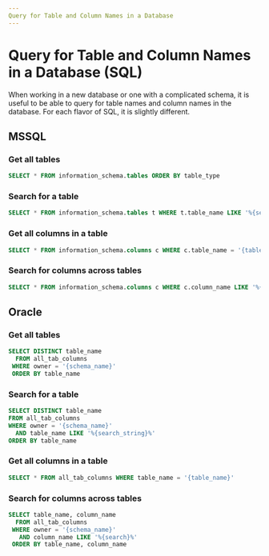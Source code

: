 ```yaml
---
Query for Table and Column Names in a Database
---
```

# Query for Table and Column Names in a Database (SQL)
When working in a new database or one with a complicated schema, it is useful to be able to query for table names and column names in the database. For each flavor of SQL, it is slightly different.

## MSSQL

### Get all tables
```SQL
SELECT * FROM information_schema.tables ORDER BY table_type
```

### Search for a table
```SQL
SELECT * FROM information_schema.tables t WHERE t.table_name LIKE '%{search}%' ORDER BY table_type
```

### Get all columns in a table
```SQL
SELECT * FROM information_schema.columns c WHERE c.table_name = '{table_name}'
```

### Search for columns across tables
```SQL
SELECT * FROM information_schema.columns c WHERE c.column_name LIKE '%{search}%'
```

## Oracle
### Get all tables
```SQL
SELECT DISTINCT table_name 
  FROM all_tab_columns 
 WHERE owner = '{schema_name}' 
 ORDER BY table_name
 ```

 
### Search for a table
```SQL
SELECT DISTINCT table_name
FROM all_tab_columns 
WHERE owner = '{schema_name}' 
  AND table_name LIKE '%{search_string}%'
ORDER BY table_name
```

### Get all columns in a table
```SQL
SELECT * FROM all_tab_columns WHERE table_name = '{table_name}'
```

### Search for columns across tables
```SQL
SELECT table_name, column_name
  FROM all_tab_columns 
 WHERE owner = '{schema_name}' 
   AND column_name LIKE '%{search}%'
 ORDER BY table_name, column_name
```